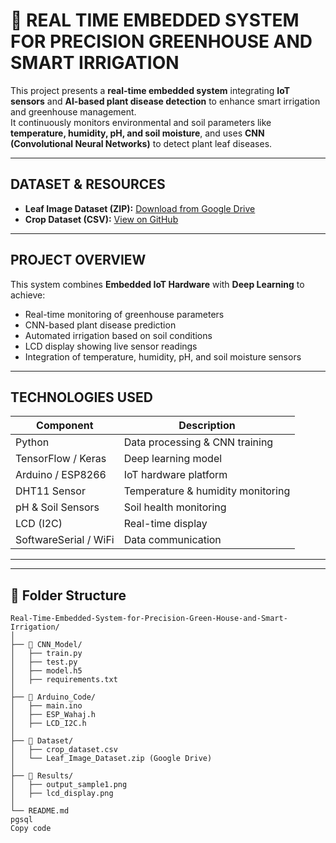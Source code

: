 # 🌱 REAL TIME EMBEDDED SYSTEM FOR PRECISION GREENHOUSE AND SMART IRRIGATION

This project presents a **real-time embedded system** integrating **IoT sensors** and **AI-based plant disease detection** to enhance smart irrigation and greenhouse management.  
It continuously monitors environmental and soil parameters like **temperature, humidity, pH, and soil moisture**, and uses **CNN (Convolutional Neural Networks)** to detect plant leaf diseases.

---

##  DATASET & RESOURCES

-  **Leaf Image Dataset (ZIP):** [Download from Google Drive](https://drive.google.com/file/d/1yqRFZw-xMvbLoj4Yx1Tqa7uR9z3-PaIF/view?usp=sharing)
-  **Crop Dataset (CSV):** [View on GitHub](https://github.com/Itzrohini/Real-Time-Embedded-System-for-Precision-Green-House-and-Smart-Irrigation/blob/main/crop_dataset.csv)

---

##  PROJECT OVERVIEW

This system combines **Embedded IoT Hardware** with **Deep Learning** to achieve:
-  Real-time monitoring of greenhouse parameters  
-  CNN-based plant disease prediction  
-  Automated irrigation based on soil conditions  
-  LCD display showing live sensor readings  
-  Integration of temperature, humidity, pH, and soil moisture sensors  

---

## TECHNOLOGIES USED

| Component | Description |
|------------|-------------|
|  Python | Data processing & CNN training |
|  TensorFlow / Keras | Deep learning model |
|  Arduino / ESP8266 | IoT hardware platform |
|  DHT11 Sensor | Temperature & humidity monitoring |
|  pH & Soil Sensors | Soil health monitoring |
|  LCD (I2C) | Real-time display |
|  SoftwareSerial / WiFi | Data communication |

---

---

## 📂 Folder Structure

```plaintext
Real-Time-Embedded-System-for-Precision-Green-House-and-Smart-Irrigation/
│
├── 📁 CNN_Model/
│   ├── train.py
│   ├── test.py
│   ├── model.h5
│   ├── requirements.txt
│
├── 📁 Arduino_Code/
│   ├── main.ino
│   ├── ESP_Wahaj.h
│   ├── LCD_I2C.h
│
├── 📁 Dataset/
│   ├── crop_dataset.csv
│   └── Leaf_Image_Dataset.zip (Google Drive)
│
├── 📁 Results/
│   ├── output_sample1.png
│   ├── lcd_display.png
│
└── README.md
pgsql
Copy code





